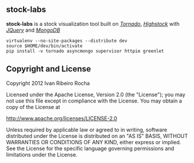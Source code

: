 stock-labs
-----------

**stock-labs**  is a stock visualization tool built on *[Tornado]*, *[Highstock]* with *[JQuery]* and *[MongoDB]*

```shell
virtualenv --no-site-packages --distribute dev
source $HOME/dev/bin/activate
pip install -v tornado asyncmongo supervisor httpie greenlet
```

Copyright and License
---------------------
Copyright 2012 Ivan Ribeiro Rocha

Licensed under the Apache License, Version 2.0 (the "License");
you may not use this file except in compliance with the License.
You may obtain a copy of the License at

   http://www.apache.org/licenses/LICENSE-2.0

Unless required by applicable law or agreed to in writing, software
distributed under the License is distributed on an "AS IS" BASIS,
WITHOUT WARRANTIES OR CONDITIONS OF ANY KIND, either express or implied.
See the License for the specific language governing permissions and
limitations under the License.

[Tornado]: http://www.tornadoweb.org/
[Highstock]: http://www.highcharts.com/products/highstock
[JQuery]: http://jquery.com/
[MongoDB]: http://www.mongodb.org/